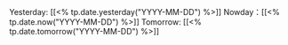 Yesterday: [[<% tp.date.yesterday("YYYY-MM-DD") %>]]
Nowday：[[<% tp.date.now("YYYY-MM-DD") %>]]
Tomorrow: [[<% tp.date.tomorrow("YYYY-MM-DD") %>]]
